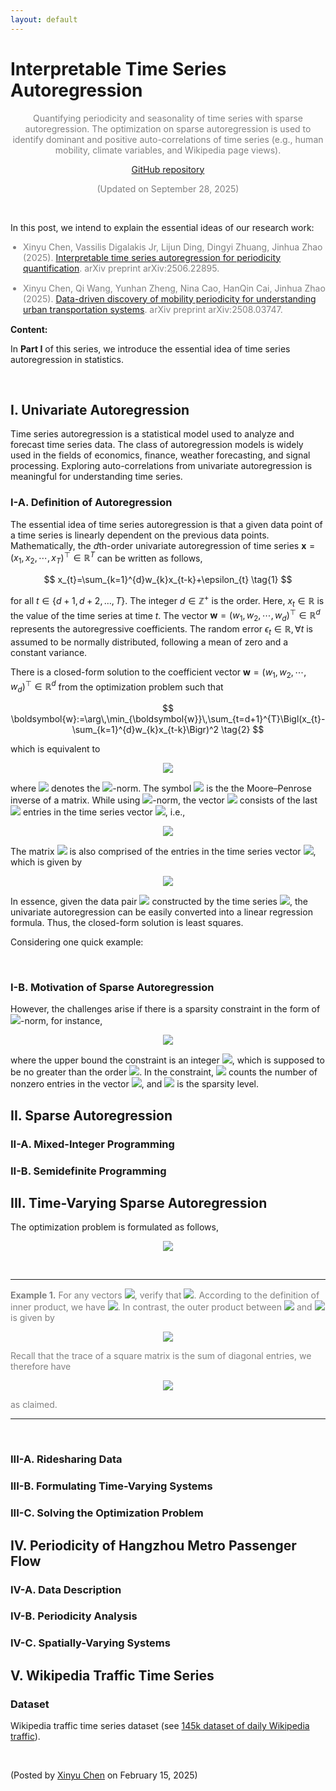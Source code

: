 ```yaml
---
layout: default
---
```


<script src="https://polyfill.io/v3/polyfill.min.js?features=es6"></script>
<script id="MathJax-script" async src="https://cdn.jsdelivr.net/npm/mathjax@3/es5/tex-mml-chtml.js"></script>

<script>
window.MathJax = {
  chtml: {
    scale: 0.95,
    minScale: 0.9
  },
  svg: {
    scale: 0.95,
    minScale: 0.9
  },
  tex: {
    inlineMath: [['$', '$'], ['\\(', '\\)']],
    displayMath: [['$$', '$$'], ['\\[', '\\]']]
  }
};
</script>


# Interpretable Time Series Autoregression

<p align="center"><span style="color:gray">Quantifying periodicity and seasonality of time series with sparse autoregression. The optimization on sparse autoregression is used to identify dominant and positive auto-correlations of time series (e.g., human mobility, climate variables, and Wikipedia page views).</span></p>

<p align="center"><span style="color:gray"><a href="https://github.com/xinychen/integers">GitHub repository</a></span></p>

<p align="center"><span style="color:gray">(Updated on September 28, 2025)</span></p>

<br>


In this post, we intend to explain the essential ideas of our research work:

<ul style="padding-left: 20px;">
  <li style="font-size: 14px; color: gray; margin-bottom: 15px;">
    Xinyu Chen, Vassilis Digalakis Jr, Lijun Ding, Dingyi Zhuang, Jinhua Zhao (2025). <a href="https://arxiv.org/abs/2506.22895">Interpretable time series autoregression for periodicity quantification</a>. arXiv preprint arXiv:2506.22895.
  </li>

  <li style="font-size: 14px; color: gray; margin-bottom: 15px;">
    Xinyu Chen, Qi Wang, Yunhan Zheng, Nina Cao, HanQin Cai, Jinhua Zhao (2025). <a href="http://arxiv.org/abs/2508.03747">Data-driven discovery of mobility periodicity for understanding urban transportation systems</a>. arXiv preprint arXiv:2508.03747.
  </li>

</ul>


**Content:**

In **Part I** of this series, we introduce the essential idea of time series autoregression in statistics.

<br>

## I. Univariate Autoregression

Time series autoregression is a statistical model used to analyze and forecast time series data. The class of autoregression models is widely used in the fields of economics, finance, weather forecasting, and signal processing. Exploring auto-correlations from univariate autoregression is meaningful for understanding time series.


### I-A. Definition of Autoregression

The essential idea of time series autoregression is that a given data point of a time series is linearly dependent on the previous data points. Mathematically, the $d$th-order univariate autoregression of time series $\boldsymbol{x}=(x_1,x_2,\cdots,x_{T})^\top\in\mathbb{R}^{T}$ can be written as follows,

$$
x_{t}=\sum_{k=1}^{d}w_{k}x_{t-k}+\epsilon_{t} \tag{1}
$$

for all $t\in\{d+1,d+2,\ldots,T\}$. The integer $d\in\mathbb{Z}^{+}$ is the order. Here, $x_{t}\in\mathbb{R}$ is the value of the time series at time $t$. The vector $\boldsymbol{w}=(w_1,w_2,\cdots,w_{d})^\top\in\mathbb{R}^{d}$ represents the autoregressive coefficients. The random error $\epsilon_t\in\mathbb{R},\,\forall t$ is assumed to be normally distributed, following a mean of zero and a constant variance.


There is a closed-form solution to the coefficient vector $\boldsymbol{w}=(w_1,w_2,\cdots,w_{d})^\top\in\mathbb{R}^{d}$ from the optimization problem such that

$$
\boldsymbol{w}:=\arg\,\min_{\boldsymbol{w}}\,\sum_{t=d+1}^{T}\Bigl(x_{t}-\sum_{k=1}^{d}w_{k}x_{t-k}\Bigr)^2 \tag{2}
$$


which is equivalent to

<p align = "center"><img align="middle" src="https://latex.codecogs.com/svg.latex?&space;\boldsymbol{w}:=\arg\,\min_{\boldsymbol{w}}\,\|\tilde{\boldsymbol{x}}-\boldsymbol{A}\boldsymbol{w}\|_2^2=\boldsymbol{A}^{\dagger}\tilde{\boldsymbol{x}}"/></p>


where <img style="display: inline;" src="https://latex.codecogs.com/svg.latex?&space;\|\cdot\|_2"/> denotes the <img style="display: inline;" src="https://latex.codecogs.com/svg.latex?&space;\ell_2"/>-norm. The symbol <img style="display: inline;" src="https://latex.codecogs.com/svg.latex?&space;\cdot^{\dagger}"/> is the the Moore–Penrose inverse of a matrix. While using <img style="display: inline;" src="https://latex.codecogs.com/svg.latex?&space;\ell_2"/>-norm, the vector <img style="display: inline;" src="https://latex.codecogs.com/svg.latex?&space;\tilde{\boldsymbol{x}}"/> consists of the last <img style="display: inline;" src="https://latex.codecogs.com/svg.latex?&space;T-d"/> entries in the time series vector <img style="display: inline;" src="https://latex.codecogs.com/svg.latex?&space;\boldsymbol{x}"/>, i.e.,

<p align = "center"><img align="middle" src="https://latex.codecogs.com/svg.latex?&space;\tilde{\boldsymbol{x}}=\begin{bmatrix} x_{d+1} \\ x_{d+2} \\ \vdots \\ x_{T} \end{bmatrix}\in\mathbb{R}^{T-d}"/></p>

The matrix <img style="display: inline;" src="https://latex.codecogs.com/svg.latex?&space;\boldsymbol{A}"/> is also comprised of the entries in the time series vector <img style="display: inline;" src="https://latex.codecogs.com/svg.latex?&space;\boldsymbol{x}"/>, which is given by

<p align = "center"><img align="middle" src="https://latex.codecogs.com/svg.latex?&space;\boldsymbol{A}=\begin{bmatrix} x_{d} & x_{d-1} & \cdots & x_1 \\ x_{d+1} & x_{d} & \cdots & x_{2} \\ \vdots & \vdots & \ddots & \vdots \\ x_{T-1} & x_{T-2} & \cdots & x_{T-d} \end{bmatrix}\in\mathbb{R}^{(T-d)\times d}"/></p>

In essence, given the data pair <img style="display: inline;" src="https://latex.codecogs.com/svg.latex?&space;\{\boldsymbol{A},\tilde{\boldsymbol{x}}\}"/> constructed by the time series <img style="display: inline;" src="https://latex.codecogs.com/svg.latex?&space;\boldsymbol{x}"/>, the univariate autoregression can be easily converted into a linear regression formula. Thus, the closed-form solution is least squares.

Considering one quick example: 



<br>

### I-B. Motivation of Sparse Autoregression


However, the challenges arise if there is a sparsity constraint in the form of <img style="display: inline;" src="https://latex.codecogs.com/svg.latex?&space;\ell_0"/>-norm, for instance,

<p align = "center"><img align="middle" src="https://latex.codecogs.com/svg.latex?&space;\begin{aligned}\min_{\boldsymbol{w}}\,&\|\tilde{\boldsymbol{x}}-\boldsymbol{A}\boldsymbol{w}\|_2^2 \\ \text{s.t.}\,&\|\boldsymbol{w}\|_0\leq\tau \end{aligned}"/></p>

where the upper bound the constraint is an integer <img style="display: inline;" src="https://latex.codecogs.com/svg.latex?&space;\tau\in\mathbb{Z}^{+}"/>, which is supposed to be no greater than the order <img style="display: inline;" src="https://latex.codecogs.com/svg.latex?&space;d"/>. In the constraint, <img style="display: inline;" src="https://latex.codecogs.com/svg.latex?&space;\|\boldsymbol{w}\|_0"/> counts the number of nonzero entries in the vector <img style="display: inline;" src="https://latex.codecogs.com/svg.latex?&space;\boldsymbol{w}"/>, and <img style="display: inline;" src="https://latex.codecogs.com/svg.latex?&space;\tau"/> is the sparsity level.


## II. Sparse Autoregression

### II-A. Mixed-Integer Programming



### II-B. Semidefinite Programming



## III. Time-Varying Sparse Autoregression

The optimization problem is formulated as follows,

<p align = "center"><img align="middle" src="https://latex.codecogs.com/svg.latex?&space;\begin{aligned}\min_{\boldsymbol{w}_1,\boldsymbol{w}_{2},\ldots,\boldsymbol{w}_{\delta},\boldsymbol{\beta}}\,&\sum_{\gamma=1}^{\delta}\|\tilde{\boldsymbol{x}}_{\gamma}-\boldsymbol{A}_{\gamma}\boldsymbol{w}_{\gamma}\|_2^2 \\ \text{s.t.}\,&\begin{cases} \boldsymbol{\beta}\in\{0,1\}^{d} \\ -\alpha\cdot\boldsymbol{\beta}\leq \boldsymbol{w}_{\gamma}\leq\alpha\cdot\boldsymbol{\beta},\,\forall \gamma\in\{1,2,\ldots,\delta\} \\ \displaystyle \sum_{k=1}^{d}\beta_{k}=\|\boldsymbol{\beta}\|_1\leq\tau \end{cases} \end{aligned}"/></p>

<br>

---

<span style="color:gray">
<b>Example 1.</b> For any vectors <img style="display: inline;" src="https://latex.codecogs.com/svg.latex?&space;\boldsymbol{x},\boldsymbol{y}\in\mathbb{R}^{n}"/>, verify that <img style="display: inline;" src="https://latex.codecogs.com/svg.latex?&space;\boldsymbol{x}^\top\boldsymbol{y}=\operatorname{tr}(\boldsymbol{y}\boldsymbol{x}^\top)"/>.
</span>

<span style="color:gray">
According to the definition of inner product, we have <img style="display: inline;" src="https://latex.codecogs.com/svg.latex?&space;\boldsymbol{x}^\top\boldsymbol{y}=\sum_{i=1}^{n}x_iy_i"/>. In contrast, the outer product between <img style="display: inline;" src="https://latex.codecogs.com/svg.latex?&space;\boldsymbol{y}"/> and <img style="display: inline;" src="https://latex.codecogs.com/svg.latex?&space;\boldsymbol{x}"/> is given by
</span>


<p align = "center"><img align="middle" src="https://latex.codecogs.com/svg.latex?&space;\boldsymbol{y}\boldsymbol{x}^\top=\begin{bmatrix} y_1x_1 & y_1x_2 & \cdots & y_1x_n \\ y_2x_1 & y_2x_2 & \cdots & y_nx_2 \\ \vdots & \vdots & \ddots & \vdots \\ y_nx_1 & y_nx_2 & \cdots & y_nx_n \\ \end{bmatrix}\in\mathbb{R}^{n\times n}"/></p>

<span style="color:gray">
Recall that the trace of a square matrix is the sum of diagonal entries, we therefore have 
</span>

<p align = "center"><img align="middle" src="https://latex.codecogs.com/svg.latex?&space;\operatorname{tr}(\boldsymbol{y}\boldsymbol{x}^\top)=\sum_{i=1}^{n}y_ix_i=\boldsymbol{y}^\top\boldsymbol{x}=\boldsymbol{x}^\top\boldsymbol{y}"/></p>

<span style="color:gray">
as claimed.
</span>


---

<br>



### III-A. Ridesharing Data

### III-B. Formulating Time-Varying Systems

### III-C. Solving the Optimization Problem

## IV. Periodicity of Hangzhou Metro Passenger Flow

### IV-A. Data Description


### IV-B. Periodicity Analysis


### IV-C. Spatially-Varying Systems


## V. Wikipedia Traffic Time Series

### Dataset

Wikipedia traffic time series dataset (see [145k dataset of daily Wikipedia traffic](https://doi.org/10.5281/zenodo.7371038)).




<br>

<p align="left">(Posted by <a href="https://xinychen.github.io/">Xinyu Chen</a> on February 15, 2025)</p>
